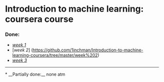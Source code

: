 # Introduction to machine learning: coursera course

### __Done:__
* [_week 1_](https://github.com/1inchman/Introduction-to-machine-learning-coursera/tree/master/Week%201)
* [_week 2_] (https://github.com/1inchman/Introduction-to-machine-learning-coursera/tree/master/week%202)
* [_week 3_](https://github.com/1inchman/Introduction-to-machine-learning-coursera/tree/master/Week%203)


<hr>
* __Partially done:__ none atm


